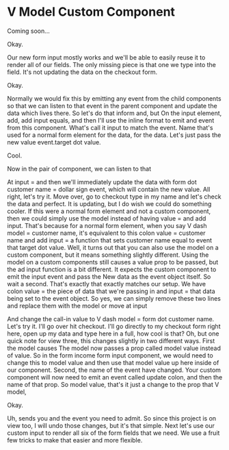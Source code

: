 # V Model Custom Component

Coming soon...

Okay.

Our new form input mostly works and we'll be able to easily reuse it to render all of
our fields. The only missing piece is that one we type into the field. It's not
updating the data on the checkout form.

Okay.

Normally we would fix this by emitting any event from the child components so that we
can listen to that event in the parent component and update the data which lives
there. So let's do that inform and, but On the input element, add, add input equals,
and then I'll use the inline format to emit and event from this component. What's
call it input to match the event. Name that's used for a normal form element for the
data, for the data. Let's just pass the new value event.target dot value.

Cool.

Now in the pair of component, we can listen to that

At input = and then we'll immediately update the data with form dot customer name =
dollar sign event, which will contain the new value. All right, let's try it. Move
over, go to checkout type in my name and let's check the data and perfect. It is
updating, but I do wish we could do something cooler. If this were a normal form
element and not a custom component, then we could simply use the model instead of
having value = and add input. That's because for a normal form element, when you say
V dash model = customer name, it's equivalent to this colon value = customer name and
add input = a function that sets customer name equal to event that target dot value.
Well, it turns out that you can also use the model on a custom component, but it
means something slightly different. Using the model on a custom components still
causes a value prop to be passed, but the ad input function is a bit different. It
expects the custom component to emit the input event and pass the New data as the
event object itself. So wait a second. That's exactly that exactly matches our setup.
We have colon value = the piece of data that we're passing in and input = that data
being set to the event object. So yes, we can simply remove these two lines and
replace them with the model or move at input

And change the call-in value to V dash model = form dot customer name. Let's try it.
I'll go over hit checkout. I'll go directly to my checkout form right here, open up
my data and type here in a full, how cool is that? Oh, but one quick note for view
three, this changes slightly in two different ways. First the model causes The model
now passes a prop called model value instead of value. So in the form income form
input component, we would need to change this to model value and then use that model
value up here inside of our component. Second, the name of the event have changed.
Your custom component will now need to emit an event called update colon, and then
the name of that prop. So model value, that's it just a change to the prop that V
model,

Okay.

Uh, sends you and the event you need to admit. So since this project is on view too,
I will undo those changes, but it's that simple. Next let's use our custom input to
render all six of the form fields that we need. We use a fruit few tricks to make
that easier and more flexible.

